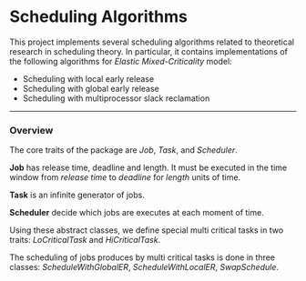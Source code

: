 Scheduling Algorithms
=====================

This project implements several scheduling algorithms related to theoretical research in scheduling theory.
In particular, it contains implementations of the following algorithms for *Elastic Mixed-Criticality* model:

*  Scheduling with local early release
*  Scheduling with global early release
*  Scheduling with multiprocessor slack reclamation


--------
###  Overview ###

The core traits of the package are *Job*, *Task*, and *Scheduler*. 

**Job** has release time, deadline and length. It must be executed in the time window from *release time* to *deadline* for *length* units of time. 

**Task** is an infinite generator of jobs. 

**Scheduler** decide which jobs are executes at each moment of time. 

Using these abstract classes, we define special multi critical tasks in two traits: *LoCriticalTask* and *HiCriticalTask*. 

The scheduling of jobs produces by multi critical tasks is done in three classes: *ScheduleWithGlobalER*, *ScheduleWithLocalER*, *SwapSchedule*.